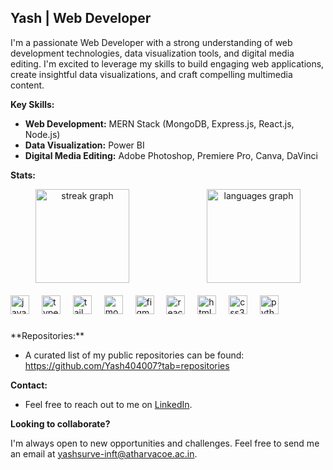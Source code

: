 ## Yash | Web Developer 

I'm a passionate Web Developer with a strong understanding of web development technologies, data visualization tools, and digital media editing. I'm excited to leverage my skills to build engaging web applications, create insightful data visualizations, and craft compelling multimedia content.

**Key Skills:**

* **Web Development:** MERN Stack (MongoDB, Express.js, React.js, Node.js)
* **Data Visualization:** Power BI
* **Digital Media Editing:** Adobe Photoshop, Premiere Pro, Canva, DaVinci

**Stats:**
<div align="center">
  <img src="https://github-readme-streak-stats-henna-eight.vercel.app/?user=Yahs404007&locale=en&mode=daily&theme=dark&hide_border=false&border_radius=5" height="150" alt="streak graph" style="margin-right: 120px;" />
  <img src="https://github-readme-stats.vercel.app/api/top-langs?username=Yash404007&locale=en&hide_title=false&layout=compact&card_width=320&langs_count=5&theme=dracula&hide_border=false" height="150" alt="languages graph"  />
</div>

<br/>
<div align="left">
  <img src="https://cdn.jsdelivr.net/gh/devicons/devicon/icons/javascript/javascript-original.svg" height="30" alt="javascript logo"  />
  <img width="12" />
  <img src="https://cdn.jsdelivr.net/gh/devicons/devicon/icons/typescript/typescript-original.svg" height="30" alt="typescript logo"  />
  <img width="12" />
    <img src="https://cdn.simpleicons.org/tailwindcss/06B6D4" height="30" alt="tailwindcss logo"  />
  <img width="12" />
  <img src="https://cdn.jsdelivr.net/gh/devicons/devicon/icons/mongodb/mongodb-original.svg" height="30" alt="mongodb logo"  />
  <img width="12" />
  <img src="https://cdn.jsdelivr.net/gh/devicons/devicon/icons/figma/figma-original.svg" height="30" alt="figma logo"  />
  <img width="12" />
  <img src="https://cdn.jsdelivr.net/gh/devicons/devicon/icons/react/react-original.svg" height="30" alt="react logo"  />
  <img width="12" />
  <img src="https://cdn.jsdelivr.net/gh/devicons/devicon/icons/html5/html5-original.svg" height="30" alt="html5 logo"  />
  <img width="12" />
  <img src="https://cdn.jsdelivr.net/gh/devicons/devicon/icons/css3/css3-original.svg" height="30" alt="css3 logo"  />
  <img width="12" />
  <img src="https://cdn.jsdelivr.net/gh/devicons/devicon/icons/python/python-original.svg" height="30" alt="python logo"  />
  <img width="12" />
 

###

<div align="left">
**Repositories:**

* A curated list of my public repositories can be found: https://github.com/Yash404007?tab=repositories

**Contact:**

* Feel free to reach out to me on [LinkedIn](https://www.linkedin.com/in/yash-surve-244414255).

**Looking to collaborate?**

I'm always open to new opportunities and challenges. Feel free to send me an email at yashsurve-inft@atharvacoe.ac.in.
